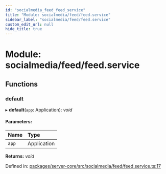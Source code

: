 ```yaml
---
id: "socialmedia_feed_feed_service"
title: "Module: socialmedia/feed/feed.service"
sidebar_label: "socialmedia/feed/feed.service"
custom_edit_url: null
hide_title: true
---
```


# Module: socialmedia/feed/feed.service

## Functions

### default

▸ **default**(`app`: Application): *void*

#### Parameters:

Name | Type |
:------ | :------ |
`app` | Application |

**Returns:** *void*

Defined in: [packages/server-core/src/socialmedia/feed/feed.service.ts:17](https://github.com/xr3ngine/xr3ngine/blob/716a06460/packages/server-core/src/socialmedia/feed/feed.service.ts#L17)
